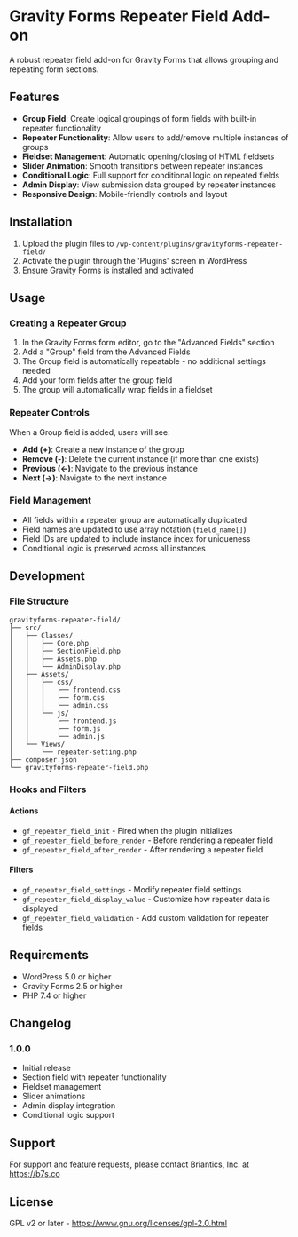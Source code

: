 # Gravity Forms Repeater Field Add-on

A robust repeater field add-on for Gravity Forms that allows grouping and repeating form sections.

## Features

- **Group Field**: Create logical groupings of form fields with built-in repeater functionality
- **Repeater Functionality**: Allow users to add/remove multiple instances of groups
- **Fieldset Management**: Automatic opening/closing of HTML fieldsets
- **Slider Animation**: Smooth transitions between repeater instances
- **Conditional Logic**: Full support for conditional logic on repeated fields
- **Admin Display**: View submission data grouped by repeater instances
- **Responsive Design**: Mobile-friendly controls and layout

## Installation

1. Upload the plugin files to `/wp-content/plugins/gravityforms-repeater-field/`
2. Activate the plugin through the 'Plugins' screen in WordPress
3. Ensure Gravity Forms is installed and activated

## Usage

### Creating a Repeater Group

1. In the Gravity Forms form editor, go to the "Advanced Fields" section
2. Add a "Group" field from the Advanced Fields
3. The Group field is automatically repeatable - no additional settings needed
4. Add your form fields after the group field
5. The group will automatically wrap fields in a fieldset

### Repeater Controls

When a Group field is added, users will see:
- **Add (+)**: Create a new instance of the group
- **Remove (-)**: Delete the current instance (if more than one exists)
- **Previous (←)**: Navigate to the previous instance
- **Next (→)**: Navigate to the next instance

### Field Management

- All fields within a repeater group are automatically duplicated
- Field names are updated to use array notation (`field_name[]`)
- Field IDs are updated to include instance index for uniqueness
- Conditional logic is preserved across all instances

## Development

### File Structure

```
gravityforms-repeater-field/
├── src/
│   ├── Classes/
│   │   ├── Core.php
│   │   ├── SectionField.php
│   │   ├── Assets.php
│   │   └── AdminDisplay.php
│   ├── Assets/
│   │   ├── css/
│   │   │   ├── frontend.css
│   │   │   ├── form.css
│   │   │   └── admin.css
│   │   └── js/
│   │       ├── frontend.js
│   │       ├── form.js
│   │       └── admin.js
│   └── Views/
│       └── repeater-setting.php
├── composer.json
└── gravityforms-repeater-field.php
```

### Hooks and Filters

#### Actions
- `gf_repeater_field_init` - Fired when the plugin initializes
- `gf_repeater_field_before_render` - Before rendering a repeater field
- `gf_repeater_field_after_render` - After rendering a repeater field

#### Filters
- `gf_repeater_field_settings` - Modify repeater field settings
- `gf_repeater_field_display_value` - Customize how repeater data is displayed
- `gf_repeater_field_validation` - Add custom validation for repeater fields

## Requirements

- WordPress 5.0 or higher
- Gravity Forms 2.5 or higher
- PHP 7.4 or higher

## Changelog

### 1.0.0
- Initial release
- Section field with repeater functionality
- Fieldset management
- Slider animations
- Admin display integration
- Conditional logic support

## Support

For support and feature requests, please contact Briantics, Inc. at https://b7s.co

## License

GPL v2 or later - https://www.gnu.org/licenses/gpl-2.0.html

